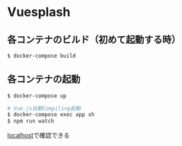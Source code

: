# Vuesplash

## 各コンテナのビルド（初めて起動する時）
```bash
$ docker-compose build
```

## 各コンテナの起動
```bash
$ docker-compose up

# Vue.js自動Compiling起動
$ docker-compose exec app sh
$ npm run watch
```
[localhost](localhost)で確認できる
